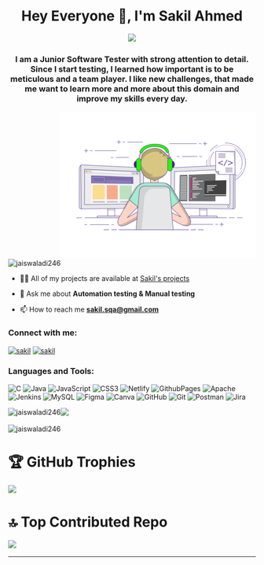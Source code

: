<h1 align="center">Hey Everyone 👋, I'm Sakil Ahmed</h1>
<div align="center"> <img src="https://media.licdn.com/dms/image/v2/D5616AQFK69GZkrN5kA/profile-displaybackgroundimage-shrink_350_1400/profile-displaybackgroundimage-shrink_350_1400/0/1727707836018?e=1733356800&v=beta&t=6hcXsxMzvPhHupfQ1DJc8sKjV48bvBrdS0KZ7fOM0Iw"> </div>
<h3 align="center">I am a Junior Software Tester with strong attention to detail. Since I start testing, I learned how important is to be meticulous and a team player. I like new challenges, that made me want to learn more and more about this domain and improve my skills every day. </h3>
<img align="right" alt="Coding" width="400" src="https://raw.githubusercontent.com/devSouvik/devSouvik/master/gif3.gif">

<p align="left"> <img src="https://komarev.com/ghpvc/?username=jaiswaladi246&label=Profile%20views&color=0e75b6&style=flat" alt="jaiswaladi246" /> </p>

- 👨‍💻 All of my projects are available at [Sakil's projects](https://github.com/MD-SAKIL-AHMED)

- 💬 Ask me about **Automation testing & Manual testing**

- 📫 How to reach me **sakil.sqa@gmail.com**


<h3 align="left">Connect with me:</h3>
<p align="left">
<a href="https://www.linkedin.com/in/sakil2318" target="blank"><img align="center" src="https://raw.githubusercontent.com/rahuldkjain/github-profile-readme-generator/master/src/images/icons/Social/linked-in-alt.svg" alt="sakil" height="30" width="40" /></a>
<a href="" target="blank"><img align="center" src="https://raw.githubusercontent.com/rahuldkjain/github-profile-readme-generator/master/src/images/icons/Social/instagram.svg" alt="sakil" height="30" width="40" /></a>

  
</p>

<h3 align="left">Languages and Tools:</h3>

![C](https://img.shields.io/badge/c-%2300599C.svg?style=for-the-badge&logo=c&logoColor=white) ![Java](https://img.shields.io/badge/java-%23ED8B00.svg?style=for-the-badge&logo=openjdk&logoColor=white) ![JavaScript](https://img.shields.io/badge/javascript-%23323330.svg?style=for-the-badge&logo=javascript&logoColor=%23F7DF1E) ![CSS3](https://img.shields.io/badge/css3-%231572B6.svg?style=for-the-badge&logo=css3&logoColor=white) ![Netlify](https://img.shields.io/badge/netlify-%23000000.svg?style=for-the-badge&logo=netlify&logoColor=#00C7B7) ![GithubPages](https://img.shields.io/badge/github%20pages-121013?style=for-the-badge&logo=github&logoColor=white) ![Apache](https://img.shields.io/badge/apache-%23D42029.svg?style=for-the-badge&logo=apache&logoColor=white) ![Jenkins](https://img.shields.io/badge/jenkins-%232C5263.svg?style=for-the-badge&logo=jenkins&logoColor=white) ![MySQL](https://img.shields.io/badge/mysql-4479A1.svg?style=for-the-badge&logo=mysql&logoColor=white) ![Figma](https://img.shields.io/badge/figma-%23F24E1E.svg?style=for-the-badge&logo=figma&logoColor=white) ![Canva](https://img.shields.io/badge/Canva-%2300C4CC.svg?style=for-the-badge&logo=Canva&logoColor=white) ![GitHub](https://img.shields.io/badge/github-%23121011.svg?style=for-the-badge&logo=github&logoColor=white) ![Git](https://img.shields.io/badge/git-%23F05033.svg?style=for-the-badge&logo=git&logoColor=white) ![Postman](https://img.shields.io/badge/Postman-FF6C37?style=for-the-badge&logo=postman&logoColor=white) ![Jira](https://img.shields.io/badge/jira-%230A0FFF.svg?style=for-the-badge&logo=jira&logoColor=white)


<p><img align="left" src="https://github-readme-stats.vercel.app/api/top-langs?username=jaiswaladi246&show_icons=true&locale=en&layout=compact" alt="jaiswaladi246" /></p>

![](https://github-readme-stats.vercel.app/api?username=MD-SAKIL-AHMED&theme=transparent&hide_border=false&include_all_commits=true&count_private=false)<br/>

<p><img align="center" src="https://github-readme-streak-stats.herokuapp.com/?user=jaiswaladi246&" alt="jaiswaladi246" /></p>

# 🏆 GitHub Trophies
![](https://github-profile-trophy.vercel.app/?username=MD-SAKIL-AHMED&theme=transparent&no-frame=false&no-bg=true&margin-w=4)

# 🔝 Top Contributed Repo
![](https://github-contributor-stats.vercel.app/api?username=MD-SAKIL-AHMED&limit=5&theme=transparent&combine_all_yearly_contributions=true)

---


<!-- Proudly created with GPRM ( https://gprm.itsvg.in ) -->
